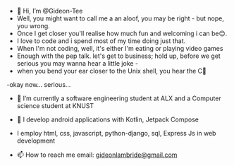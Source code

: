 - 👋 Hi, I’m @Gideon-Tee
- Well, you might want to call me a an aloof, you may be right - but nope, you wrong.
- Once I get closer you'll realise how much fun and welcoming i can be😊.
- I love to code and i spend most of my time doing just that. 
- When I'm not coding, well, it's either I'm eating or playing video games
- Enough with the pep talk. let's get to business; hold up, before we get serious you may wanna hear a little joke -
- when you bend your ear closer to the Unix shell, you hear the C🤣

-okay now... serious...
- 👀 I’m currently a software engineering student at ALX and a Computer science student at KNUST
- 💞️ I develop android applications with Kotlin, Jetpack Compose
- I employ html, css, javascript, python-django, sql, Express Js in web development 

- 📫 How to reach me email: gideonlambride@gmail.com 

<!---
Gideon-Tee/Gideon-Tee is a ✨ special ✨ repository because its `README.md` (this file) appears on your GitHub profile.
You can click the Preview link to take a look at your changes.
--->
